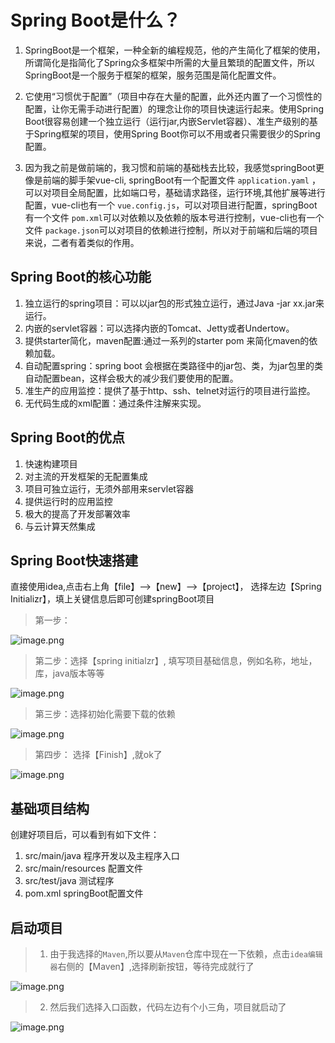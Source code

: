 # Spring Boot是什么？

1. SpringBoot是一个框架，一种全新的编程规范，他的产生简化了框架的使用，所谓简化是指简化了Spring众多框架中所需的大量且繁琐的配置文件，所以 SpringBoot是一个服务于框架的框架，服务范围是简化配置文件。

2. 它使用“习惯优于配置”（项目中存在大量的配置，此外还内置了一个习惯性的配置，让你无需手动进行配置）的理念让你的项目快速运行起来。使用Spring Boot很容易创建一个独立运行（运行jar,内嵌Servlet容器）、准生产级别的基于Spring框架的项目，使用Spring Boot你可以不用或者只需要很少的Spring配置。


3. 因为我之前是做前端的，我习惯和前端的基础栈去比较，我感觉springBoot更像是前端的脚手架vue-cli, springBoot有一个配置文件 `application.yaml` ，可以对项目全局配置，比如端口号，基础请求路径，运行环境,其他扩展等进行配置，vue-cli也有一个 `vue.config.js`，可以对项目进行配置，springBoot有一个文件 `pom.xml`可以对依赖以及依赖的版本号进行控制，vue-cli也有一个文件 `package.json`可以对项目的依赖进行控制，所以对于前端和后端的项目来说，二者有着类似的作用。


## Spring Boot的核心功能

1. 独立运行的spring项目：可以以jar包的形式独立运行，通过Java -jar xx.jar来运行。
2. 内嵌的servlet容器：可以选择内嵌的Tomcat、Jetty或者Undertow。
3. 提供starter简化，maven配置:通过一系列的starter pom 来简化maven的依赖加载。
4. 自动配置spring：spring boot 会根据在类路径中的jar包、类，为jar包里的类自动配置bean，这样会极大的减少我们要使用的配置。
5. 准生产的应用监控：提供了基于http、ssh、telnet对运行的项目进行监控。
6. 无代码生成的xml配置：通过条件注解来实现。

## Spring Boot的优点

1. 快速构建项目
2. 对主流的开发框架的无配置集成
3. 项目可独立运行，无须外部用来servlet容器
4. 提供运行时的应用监控
5. 极大的提高了开发部署效率
6. 与云计算天然集成

## Spring Boot快速搭建
直接使用idea,点击右上角【file】-->【new】-->【project】， 选择左边【Spring Initializr】，填上关键信息后即可创建springBoot项目

>第一步：

![image.png](https://p6-juejin.byteimg.com/tos-cn-i-k3u1fbpfcp/04ff598e87cf4b6d8c3d63839090f238~tplv-k3u1fbpfcp-watermark.image?)

>第二步：选择【spring initialzr】, 填写项目基础信息，例如名称，地址，库，java版本等等

![image.png](https://p3-juejin.byteimg.com/tos-cn-i-k3u1fbpfcp/30b5122c46f544fb92973d43dec16e48~tplv-k3u1fbpfcp-watermark.image?)

>第三步：选择初始化需要下载的依赖


![image.png](https://p1-juejin.byteimg.com/tos-cn-i-k3u1fbpfcp/0e57deda09854abe84e96f14ceeec830~tplv-k3u1fbpfcp-watermark.image?)

>第四步： 选择【Finish】,就ok了

![image.png](https://p9-juejin.byteimg.com/tos-cn-i-k3u1fbpfcp/7b409c135a9c498abb3f9fc954e3d75c~tplv-k3u1fbpfcp-watermark.image?)





## 基础项目结构
创建好项目后，可以看到有如下文件：

1. src/main/java  程序开发以及主程序入口
2. src/main/resources 配置文件
3. src/test/java  测试程序
4. pom.xml springBoot配置文件

## 启动项目
> 1. 由于我选择的`Maven`,所以要从`Maven`仓库中现在一下依赖，点击`idea编辑器`右侧的【Maven】,选择刷新按钮，等待完成就行了


![image.png](https://p1-juejin.byteimg.com/tos-cn-i-k3u1fbpfcp/51b8e4985f7246a7b5662fdb8984d438~tplv-k3u1fbpfcp-watermark.image?)

> 2. 然后我们选择入口函数，代码左边有个小三角，项目就启动了


![image.png](https://p1-juejin.byteimg.com/tos-cn-i-k3u1fbpfcp/2c68f342f3d5417fbafd91c4c3762493~tplv-k3u1fbpfcp-watermark.image?)
